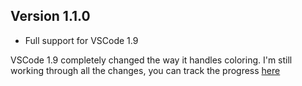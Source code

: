 ## Version 1.1.0

* Full support for VSCode 1.9

VSCode 1.9 completely changed the way it handles coloring. I'm still working through all the changes, you can track the progress [here](https://github.com/akamud/vscode-theme-onedark/issues/35)